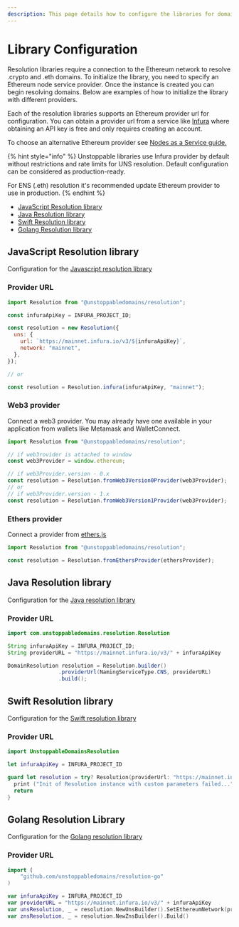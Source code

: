 ```yaml
---
description: This page details how to configure the libraries for domain resolution.
---
```


# Library Configuration

Resolution libraries require a connection to the Ethereum network to resolve .crypto and .eth domains. To initialize the library, you need to specify an Ethereum node service provider. Once the instance is created you can begin resolving domains. Below are examples of how to initialize the library with different providers.

Each of the resolution libraries supports an Ethereum provider url for configuration. You can obtain a provider url from a service like [Infura](https://infura.io) where obtaining an API key is free and only requires creating an account.

To choose an alternative Ethereum provider see [Nodes as a Service guide.](https://ethereum.org/en/developers/docs/nodes-and-clients/nodes-as-a-service/)

{% hint style="info" %}
Unstoppable libraries use Infura provider by default without restrictions and rate limits for UNS  resolution. Default configuration can be considered as production-ready.

For ENS \(.eth\) resolution it's recommended update Ethereum provider to use in production.
{% endhint %}

* [JavaScript Resolution library](library-configuration.md#javascript-resolution-library) 
* [Java Resolution library](library-configuration.md#java-resolution-library)
* [Swift Resolution library](library-configuration.md#swift-resolution-library)
* [Golang Resolution library](https://github.com/unstoppabledomains/resolution-go)

## JavaScript Resolution library

Configuration for the [Javascript resolution library](https://github.com/unstoppabledomains/resolution)

### Provider URL

```javascript
import Resolution from "@unstoppabledomains/resolution";

const infuraApiKey = INFURA_PROJECT_ID;

const resolution = new Resolution({
  uns: {
    url: `https://mainnet.infura.io/v3/${infuraApiKey}`,
    network: "mainnet",
  },
});

// or

const resolution = Resolution.infura(infuraApiKey, "mainnet");
```

### Web3 provider

Connect a web3 provider. You may already have one available in your application from wallets like Metamask and WalletConnect.

```javascript
import Resolution from "@unstoppabledomains/resolution";

// if web3rovider is attached to window
const web3Provider = window.ethereum;

// if web3Provider.version - 0.x
const resolution = Resolution.fromWeb3Version0Provider(web3Provider);
// or
// if web3Provider.version - 1.x
const resolution = Resolution.fromWeb3Version1Provider(web3Provider);
```

### Ethers provider

Connect a provider from [ethers.js](https://www.npmjs.com/package/ethers)

```javascript
import Resolution from "@unstoppabledomains/resolution";

const resolution = Resolution.fromEthersProvider(ethersProvider);
```

## Java Resolution library

Configuration for the [Java resolution library](https://github.com/unstoppabledomains/resolution-java)

### Provider URL

```java
import com.unstoppabledomains.resolution.Resolution

String infuraApiKey = INFURA_PROJECT_ID;
String providerURL = "https://mainnet.infura.io/v3/" + infuraApiKey

DomainResolution resolution = Resolution.builder()
                .providerUrl(NamingServiceType.CNS, providerURL)
                .build();
```

## Swift Resolution library

Configuration for the [Swift resolution library](https://github.com/unstoppabledomains/resolution-swift)

### Provider URL

```swift
import UnstoppableDomainsResolution

let infuraApiKey = INFURA_PROJECT_ID

guard let resolution = try? Resolution(providerUrl: "https://mainnet.infura.io/v3/" + infuraApiKey, network: "mainnet") else {
  print ("Init of Resolution instance with custom parameters failed...")
  return
}
```

## Golang Resolution Library

Configuration for the [Golang resolution library](https://github.com/unstoppabledomains/resolution-go)

### Provider URL

```swift
import (
	"github.com/unstoppabledomains/resolution-go"
)

var infuraApiKey = INFURA_PROJECT_ID
var providerURL = "https://mainnet.infura.io/v3/" + infuraApiKey
var unsResolution, _ = resolution.NewUnsBuilder().SetEthereumNetwork(providerURL).Build()
var znsResolution, _ = resolution.NewZnsBuilder().Build()
```

